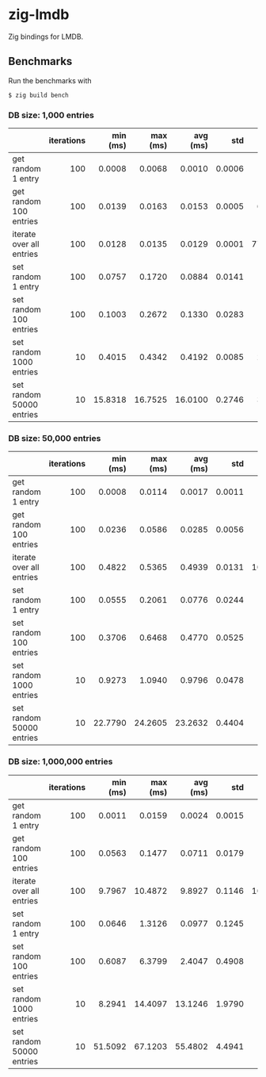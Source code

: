 # zig-lmdb

Zig bindings for LMDB.

## Benchmarks

Run the benchmarks with

```
$ zig build bench
```

### DB size: 1,000 entries

|                          | iterations | min (ms) | max (ms) | avg (ms) |    std |  ops / s |
| :----------------------- | ---------: | -------: | -------: | -------: | -----: | -------: |
| get random 1 entry       |        100 |   0.0008 |   0.0068 |   0.0010 | 0.0006 |  1047614 |
| get random 100 entries   |        100 |   0.0139 |   0.0163 |   0.0153 | 0.0005 |  6553960 |
| iterate over all entries |        100 |   0.0128 |   0.0135 |   0.0129 | 0.0001 | 77632157 |
| set random 1 entry       |        100 |   0.0757 |   0.1720 |   0.0884 | 0.0141 |    11315 |
| set random 100 entries   |        100 |   0.1003 |   0.2672 |   0.1330 | 0.0283 |   752023 |
| set random 1000 entries  |         10 |   0.4015 |   0.4342 |   0.4192 | 0.0085 |  2385780 |
| set random 50000 entries |         10 |  15.8318 |  16.7525 |  16.0100 | 0.2746 |  3123047 |

### DB size: 50,000 entries

|                          | iterations | min (ms) | max (ms) | avg (ms) |    std |   ops / s |
| :----------------------- | ---------: | -------: | -------: | -------: | -----: | --------: |
| get random 1 entry       |        100 |   0.0008 |   0.0114 |   0.0017 | 0.0011 |    590692 |
| get random 100 entries   |        100 |   0.0236 |   0.0586 |   0.0285 | 0.0056 |   3503495 |
| iterate over all entries |        100 |   0.4822 |   0.5365 |   0.4939 | 0.0131 | 101232590 |
| set random 1 entry       |        100 |   0.0555 |   0.2061 |   0.0776 | 0.0244 |     12883 |
| set random 100 entries   |        100 |   0.3706 |   0.6468 |   0.4770 | 0.0525 |    209642 |
| set random 1000 entries  |         10 |   0.9273 |   1.0940 |   0.9796 | 0.0478 |   1020816 |
| set random 50000 entries |         10 |  22.7790 |  24.2605 |  23.2632 | 0.4404 |   2149321 |

### DB size: 1,000,000 entries

|                          | iterations | min (ms) | max (ms) | avg (ms) |    std |   ops / s |
| :----------------------- | ---------: | -------: | -------: | -------: | -----: | --------: |
| get random 1 entry       |        100 |   0.0011 |   0.0159 |   0.0024 | 0.0015 |    421276 |
| get random 100 entries   |        100 |   0.0563 |   0.1477 |   0.0711 | 0.0179 |   1406206 |
| iterate over all entries |        100 |   9.7967 |  10.4872 |   9.8927 | 0.1146 | 101084570 |
| set random 1 entry       |        100 |   0.0646 |   1.3126 |   0.0977 | 0.1245 |     10233 |
| set random 100 entries   |        100 |   0.6087 |   6.3799 |   2.4047 | 0.4908 |     41586 |
| set random 1000 entries  |         10 |   8.2941 |  14.4097 |  13.1246 | 1.9790 |     76193 |
| set random 50000 entries |         10 |  51.5092 |  67.1203 |  55.4802 | 4.4941 |    901223 |
